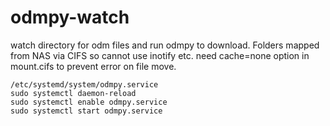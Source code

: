 # odmpy-watch
watch directory for odm files and run odmpy to download. Folders mapped from NAS via CIFS so cannot use inotify etc. need cache=none option in mount.cifs to prevent error on file move.

```
/etc/systemd/system/odmpy.service
sudo systemctl daemon-reload
sudo systemctl enable odmpy.service 
sudo systemctl start odmpy.service 
```
